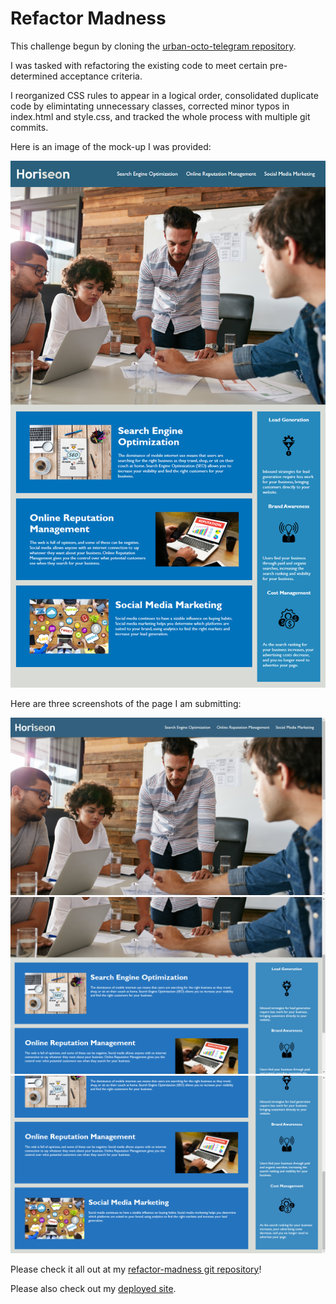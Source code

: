 # Refactor Madness
This challenge begun by cloning the [urban-octo-telegram repository](https://github.com/coding-boot-camp/urban-octo-telegram).

I was tasked with refactoring the existing code to meet certain pre-determined acceptance criteria.

I reorganized CSS rules to appear in a logical order, consolidated duplicate code by elimintating unnecessary classes, corrected 
minor typos in index.html and style.css, and tracked the whole process with multiple git commits.

Here is an image of the mock-up I was provided:

<img src="./Develop/assets/images/mock-up.png" alt="mock-up">

Here are three screenshots of the page I am submitting:

<img src="./Develop/assets/images/screenshot1.png" alt="screenshot1">

<img src="./Develop/assets/images/screenshot2.png" alt="screenshot2">

<img src="./Develop/assets/images/screenshot3.png" alt="screenshot3">


Please check it all out at my [refactor-madness git repository](https://github.com/mikeyrod22/refactor-madness)! 

Please also check out my [deployed site](https://mikeyrod22.github.io/refactor-madness/).
